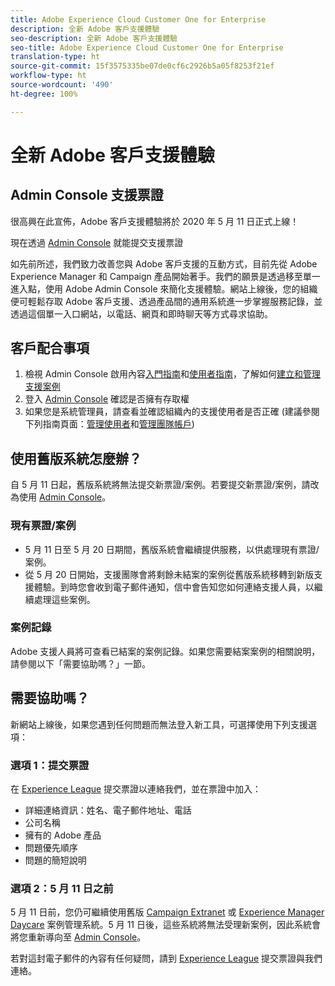 ```yaml
---
title: Adobe Experience Cloud Customer One for Enterprise
description: 全新 Adobe 客戶支援體驗
seo-description: 全新 Adobe 客戶支援體驗
seo-title: Adobe Experience Cloud Customer One for Enterprise
translation-type: ht
source-git-commit: 15f3575335be07de0cf6c2926b5a05f8253f21ef
workflow-type: ht
source-wordcount: '490'
ht-degree: 100%

---
```



# 全新 Adobe 客戶支援體驗

## Admin Console 支援票證

很高興在此宣佈，Adobe 客戶支援體驗將於 2020 年 5 月 11 日正式上線！

現在透過 [Admin Console](https://adminconsole.adobe.com/) 就能提交支援票證

如先前所述，我們致力改善您與 Adobe 客戶支援的互動方式，目前先從 Adobe Experience Manager 和 Campaign 產品開始著手。我們的願景是透過移至單一進入點，使用 Adobe Admin Console 來簡化支援體驗。網站上線後，您的組織便可輕鬆存取 Adobe 客戶支援、透過產品間的通用系統進一步掌握服務記錄，並透過這個單一入口網站，以電話、網頁和即時聊天等方式尋求協助。

## 客戶配合事項

1. 檢視 Admin Console 啟用內容[入門指南](https://helpx.adobe.com/tw/enterprise/get-started.html)和[使用者指南](https://helpx.adobe.com/tw/enterprise/managing/user-guide.html)，了解如何[建立和管理支援案例](https://helpx.adobe.com/tw/enterprise/using/support-and-expert-services.html)
1. 登入 [Admin Console](https://adminconsole.adobe.com/) 確認是否擁有存取權
1. 如果您是系統管理員，請查看並確認組織內的支援使用者是否正確 (建議參閱下列指南頁面：[管理使用者](https://helpx.adobe.com/tw/enterprise/using/users.html)和[管理團隊帳戶](https://helpx.adobe.com/tw/enterprise/using/accounts.html))

## 使用舊版系統怎麼辦？

自 5 月 11 日起，舊版系統將無法提交新票證/案例。若要提交新票證/案例，請改為使用 [Admin Console](https://adminconsole.adobe.com/)。

### 現有票證/案例

* 5 月 11 日至 5 月 20 日期間，舊版系統會繼續提供服務，以供處理現有票證/案例。
* 從 5 月 20 日開始，支援團隊會將剩餘未結案的案例從舊版系統移轉到新版支援體驗。到時您會收到電子郵件通知，信中會告知您如何連絡支援人員，以繼續處理這些案例。

### 案例記錄

Adobe 支援人員將可查看已結案的案例記錄。如果您需要結案案例的相關說明，請參閱以下「需要協助嗎？」一節。

## 需要協助嗎？

新網站上線後，如果您遇到任何問題而無法登入新工具，可選擇使用下列支援選項：

### 選項 1：提交票證

在 [Experience League](https://experienceleague.adobe.com/?support-solution=General#support) 提交票證以連絡我們，並在票證中加入：

* 詳細連絡資訊：姓名、電子郵件地址、電話
* 公司名稱
* 擁有的 Adobe 產品
* 問題優先順序
* 問題的簡短說明

### 選項 2：5 月 11 日之前

5 月 11 日前，您仍可繼續使用舊版 [Campaign Extranet](https://support.neolane.net/webApp/extranetLogin) 或 [Experience Manager Daycare](https://daycare.day.com/home.html) 案例管理系統。5 月 11 日後，這些系統將無法受理新案例，因此系統會將您重新導向至 [Admin Console](https://adminconsole.adobe.com/)。

若對這封電子郵件的內容有任何疑問，請到 [Experience League](https://experienceleague.adobe.com/?support-solution=General#support) 提交票證與我們連絡。

